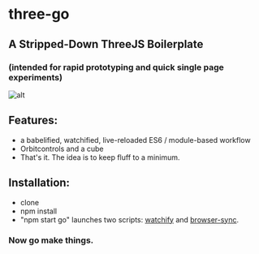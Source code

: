 # three-go
## A Stripped-Down ThreeJS Boilerplate
### (intended for rapid prototyping and quick single page experiments)

![alt](https://raw.githubusercontent.com/MichaelHazani/three-go/master/scr.png)

## Features:

- a babelified, watchified, live-reloaded ES6 / module-based workflow 
- Orbitcontrols and a cube
- That's it. The idea is to keep fluff to a minimum.

## Installation: 

- clone
- npm install
- "npm start go" launches two scripts: [watchify](https://github.com/substack/watchify) and [browser-sync](https://github.com/BrowserSync/browser-sync).

### Now go make things.
